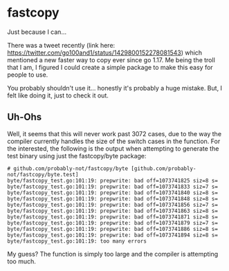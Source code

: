 # fastcopy

Just because I can...

There was a tweet recently (link here: https://twitter.com/go100and1/status/1429800152278081543) which mentioned a new faster way to copy ever since go 1.17. Me being the troll that I am, I figured I could create a simple package to make this easy for people to use.

You probably shouldn't use it... honestly it's probably a huge mistake. But, I felt like doing it, just to check it out.

## Uh-Ohs

Well, it seems that this will never work past 3072 cases, due to the way the compiler currently handles the size of the switch cases in the function. For the interested, the following is the output when attempting to generate the test binary using just the fastcopy/byte package:

```shell
# github.com/probably-not/fastcopy/byte [github.com/probably-not/fastcopy/byte.test]
byte/fastcopy_test.go:101:19: prepwrite: bad off=1073741825 siz=8 s=
byte/fastcopy_test.go:101:19: prepwrite: bad off=1073741833 siz=7 s=
byte/fastcopy_test.go:101:19: prepwrite: bad off=1073741840 siz=8 s=
byte/fastcopy_test.go:101:19: prepwrite: bad off=1073741848 siz=8 s=
byte/fastcopy_test.go:101:19: prepwrite: bad off=1073741856 siz=7 s=
byte/fastcopy_test.go:101:19: prepwrite: bad off=1073741863 siz=8 s=
byte/fastcopy_test.go:101:19: prepwrite: bad off=1073741871 siz=8 s=
byte/fastcopy_test.go:101:19: prepwrite: bad off=1073741879 siz=7 s=
byte/fastcopy_test.go:101:19: prepwrite: bad off=1073741886 siz=8 s=
byte/fastcopy_test.go:101:19: prepwrite: bad off=1073741894 siz=8 s=
byte/fastcopy_test.go:101:19: too many errors
```

My guess? The function is simply too large and the compiler is attempting too much.